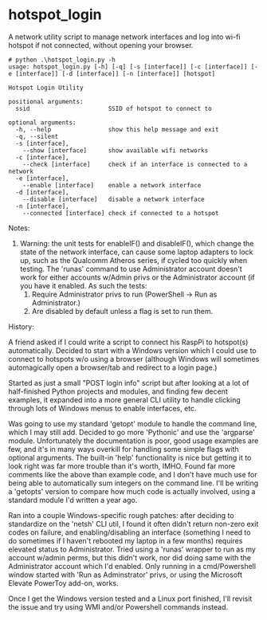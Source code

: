 # hotspot_login

A network utility script to manage network interfaces and log into wi-fi hotspot if not connected, without opening your browser.
```
# python .\hotspot_login.py -h
usage: hotspot_login.py [-h] [-q] [-s [interface]] [-c [interface]] [-e [interface]] [-d [interface]] [-n [interface]] [hotspot]

Hotspot Login Utility

positional arguments:
  ssid                      SSID of hotspot to connect to

optional arguments:
  -h, --help                show this help message and exit
  -q, --silent
  -s [interface],
    --show [interface]      show available wifi networks
  -c [interface],
    --check [interface]     check if an interface is connected to a network
  -e [interface],
    --enable [interface]    enable a network interface
  -d [interface],
    --disable [interface]   disable a network interface
  -n [interface],
    --connected [interface] check if connected to a hotspot
```

Notes:

1. Warning: the unit tests for enableIF() and disableIF(), which change the state of the network interface, can cause some laptop adapters to lock up, such as the Qualcomm Atheros series, if cycled too quickly when testing. The 'runas' command to use Administrator account doesn't work for either accounts w/Admin privs or the Administrator account (if you have it enabled. As such the tests:
   1. Require Administrator privs to run (PowerShell -> Run as Administrator.)
   1. Are disabled by default unless a flag is set to run them.

History:

A friend asked if I could write a script to connect his RaspPi to hotspot(s) automatically. Decided to start with a Windows version which I could use to connect to hotspots w/o using a browser (although Windows will sometimes automagically open a browser/tab and redirect to a login page.)

Started as just a small "POST login info" script but after looking at a lot of half-finished Python projects and modules, and finding few decent examples, it expanded into a more general CLI utility to handle clicking through lots of Windows menus to enable interfaces, etc.

Was going to use my standard 'getopt' module to handle the command line, which I may still add. Decided to go more 'Pythonic' and use the 'argparse' module. Unfortunately the documentation is poor, good usage examples are few, and it's in many ways overkill for handling some simple flags with optional arguments. The built-in 'help' functionality is nice but getting it to look right was far more trouble than it's worth, IMHO. Found far more comments like the above than example code, and I don't have much use for being able to automatically sum integers on the command line. I'll be writing a 'getopts' version to compare how much code is actually involved, using a standard module I'd written a year ago.

Ran into a couple Windows-specific rough patches: after deciding to standardize on the 'netsh' CLI util, I found it often didn't return non-zero exit codes on failure, and enabling/disabling an interface (something I need to do sometimes if I haven't rebooted my laptop in a few months) requires elevated status to Administrator. Tried using a 'runas' wrapper to run as my account w/admin perms, but this didn't work, nor did doing same with the Administrator account which I'd enabled. Only running in a cmd/Powershell window started with 'Run as Adminstrator' privs, or using the Microsoft Elevate PowerToy add-on, works.

Once I get the Windows version tested and a Linux port finished, I'll revisit the issue and try using WMI and/or Powershell commands instead.
